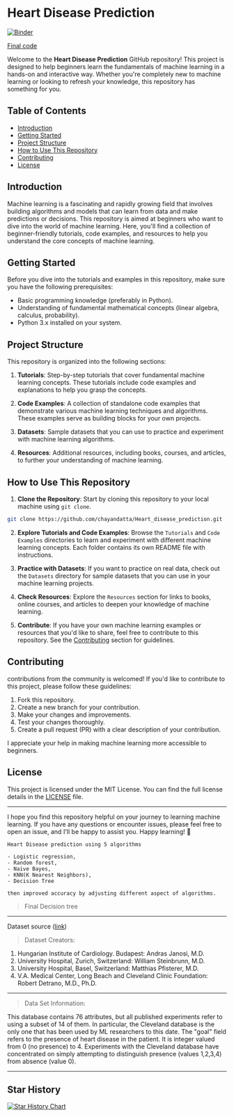 # Heart Disease Prediction 
[![Binder](https://mybinder.org/badge_logo.svg)]()

[Final code]()

Welcome to the **Heart Disease Prediction** GitHub repository! This project is designed to help beginners learn the fundamentals of machine learning in a hands-on and interactive way. Whether you're completely new to machine learning or looking to refresh your knowledge, this repository has something for you.

## Table of Contents

- [Introduction](#introduction)
- [Getting Started](#getting-started)
- [Project Structure](#project-structure)
- [How to Use This Repository](#how-to-use-this-repository)
- [Contributing](#contributing)
- [License](#license)

## Introduction

Machine learning is a fascinating and rapidly growing field that involves building algorithms and models that can learn from data and make predictions or decisions. This repository is aimed at beginners who want to dive into the world of machine learning. Here, you'll find a collection of beginner-friendly tutorials, code examples, and resources to help you understand the core concepts of machine learning.

## Getting Started

Before you dive into the tutorials and examples in this repository, make sure you have the following prerequisites:

- Basic programming knowledge (preferably in Python).
- Understanding of fundamental mathematical concepts (linear algebra, calculus, probability).
- Python 3.x installed on your system.

## Project Structure

This repository is organized into the following sections:

1. **Tutorials**: Step-by-step tutorials that cover fundamental machine learning concepts. These tutorials include code examples and explanations to help you grasp the concepts.

2. **Code Examples**: A collection of standalone code examples that demonstrate various machine learning techniques and algorithms. These examples serve as building blocks for your own projects.

3. **Datasets**: Sample datasets that you can use to practice and experiment with machine learning algorithms.

4. **Resources**: Additional resources, including books, courses, and articles, to further your understanding of machine learning.

## How to Use This Repository

1. **Clone the Repository**: Start by cloning this repository to your local machine using `git clone`.

```bash
git clone https://github.com/chayandatta/Heart_disease_prediction.git
```

2. **Explore Tutorials and Code Examples**: Browse the `Tutorials` and `Code Examples` directories to learn and experiment with different machine learning concepts. Each folder contains its own README file with instructions.

3. **Practice with Datasets**: If you want to practice on real data, check out the `Datasets` directory for sample datasets that you can use in your machine learning projects.

4. **Check Resources**: Explore the `Resources` section for links to books, online courses, and articles to deepen your knowledge of machine learning.

5. **Contribute**: If you have your own machine learning examples or resources that you'd like to share, feel free to contribute to this repository. See the [Contributing](#contributing) section for guidelines.

## Contributing

contributions from the community is welcomed! If you'd like to contribute to this project, please follow these guidelines:

1. Fork this repository.
2. Create a new branch for your contribution.
3. Make your changes and improvements.
4. Test your changes thoroughly.
5. Create a pull request (PR) with a clear description of your contribution.

I appreciate your help in making machine learning more accessible to beginners.

## License

This project is licensed under the MIT License. You can find the full license details in the [LICENSE](LICENSE) file.

---

I hope you find this repository helpful on your journey to learning machine learning. If you have any questions or encounter issues, please feel free to open an issue, and I'll be happy to assist you. Happy learning! 🚀

```
Heart Disease prediction using 5 algorithms

- Logistic regression,
- Random forest,
- Naive Bayes,
- KNN(K Nearest Neighbors),
- Decision Tree

then improved accuracy by adjusting different aspect of algorithms.

```


> Final Decision tree


---


Dataset source ([link](https://archive.ics.uci.edu/ml/datasets/Heart+Disease))
> Dataset Creators: 

1. Hungarian Institute of Cardiology. Budapest: Andras Janosi, M.D. 
2. University Hospital, Zurich, Switzerland: William Steinbrunn, M.D. 
3. University Hospital, Basel, Switzerland: Matthias Pfisterer, M.D. 
4. V.A. Medical Center, Long Beach and Cleveland Clinic Foundation: Robert Detrano, M.D., Ph.D. 

---


> Data Set Information:

This database contains 76 attributes, but all published experiments refer to using a subset of 14 of them. In particular, the Cleveland database is the only one that has been used by ML researchers to 
this date. The "goal" field refers to the presence of heart disease in the patient. It is integer valued from 0 (no presence) to 4. Experiments with the Cleveland database have concentrated on simply attempting to distinguish presence (values 1,2,3,4) from absence (value 0). 

---

## Star History

[![Star History Chart](https://api.star-history.com/svg?repos=chayandatta/Heart_disease_prediction&type=Date)](https://star-history.com/#chayandatta/Heart_disease_prediction&Date)
